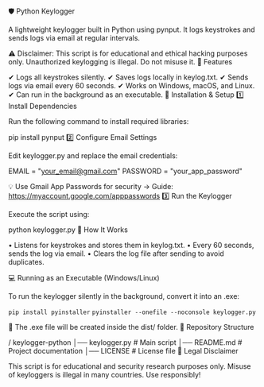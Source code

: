 🛡️ Python Keylogger

A lightweight keylogger built in Python using pynput. It logs keystrokes and sends logs via email at regular intervals.

⚠ Disclaimer: This script is for educational and ethical hacking purposes only.
Unauthorized keylogging is illegal. Do not misuse it.
🔧 Features

✔ Logs all keystrokes silently.
✔ Saves logs locally in keylog.txt.
✔ Sends logs via email every 60 seconds.
✔ Works on Windows, macOS, and Linux.
✔ Can run in the background as an executable.
🚀 Installation & Setup
1️⃣ Install Dependencies

Run the following command to install required libraries:

pip install pynput
2️⃣ Configure Email Settings

Edit keylogger.py and replace the email credentials:

EMAIL = "your_email@gmail.com"
PASSWORD = "your_app_password"

💡 Use Gmail App Passwords for security → Guide: https://myaccount.google.com/apppasswords
3️⃣ Run the Keylogger

Execute the script using:

python keylogger.py
📜 How It Works

 • Listens for keystrokes and stores them in keylog.txt.
 • Every 60 seconds, sends the log via email.
 • Clears the log file after sending to avoid duplicates.

💻 Running as an Executable (Windows/Linux)

To run the keylogger silently in the background, convert it into an .exe:

`pip install pyinstaller`
`pyinstaller --onefile --noconsole keylogger.py`

🔹 The .exe file will be created inside the dist/ folder.
📂 Repository Structure

/ keylogger-python
│── keylogger.py # Main script
│── README.md # Project documentation
│── LICENSE # License file
📜 Legal Disclaimer

This script is for educational and security research purposes only.
Misuse of keyloggers is illegal in many countries. Use responsibly!
